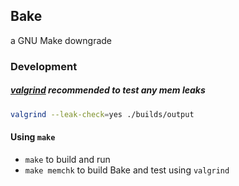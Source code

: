 ## Bake

a GNU Make downgrade

### Development

##### [valgrind](https://valgrind.org) recommended to test any mem leaks

```bash
valgrind --leak-check=yes ./builds/output
```

#### Using `make`
- `make` to build and run
- `make memchk` to build Bake and test using `valgrind`

